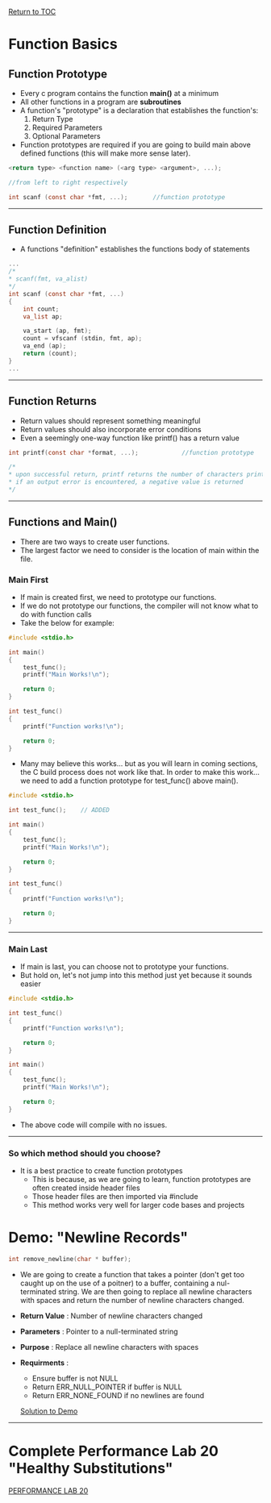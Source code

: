 <a href="https://github.com/CyberTrainingUSAF/05-C-Programming/blob/master/00-Table-of-Contents.md" rel="Return to TOC"> Return to TOC </a>

# Function Basics

## Function Prototype
* Every c program contains the function **main()** at a minimum
* All other functions in a program are **subroutines**
* A function's "prototype" is a declaration that establishes the function's:
    1. Return Type
    2. Required Parameters
    3. Optional Parameters
* Function prototypes are required if you are going to build main above defined functions (this will make more sense later). 

```c
<return type> <function name> (<arg type> <argument>, ...);

//from left to right respectively

int scanf (const char *fmt, ...);       //function prototype
```
 ---
## Function Definition

* A functions "definition" establishes the functions body of statements

```c
...
/*
* scanf(fmt, va_alist)
*/
int scanf (const char *fmt, ...)
{
    int count;
    va_list ap;

    va_start (ap, fmt);
    count = vfscanf (stdin, fmt, ap);
    va_end (ap);
    return (count);
}
...
```
---
## Function Returns

* Return values should represent something meaningful
* Return values should also incorporate error conditions
* Even a seemingly one-way function like printf() has a return value

```c
int printf(const char *format, ...);            //function prototype

/*
* upon successful return, printf returns the number of characters printed (excluding the null byte used to end output to strings).
* if an output error is encountered, a negative value is returned
*/
```

--- 
## Functions and Main()

* There are two ways to create user functions. 
* The largest factor we need to consider is the location of main within the file. 

### Main First

* If main is created first, we need to prototype our functions. 
* If we do not prototype our functions, the compiler will not know what to do with function calls
* Take the below for example:

```c
#include <stdio.h>

int main()
{
    test_func();
    printf("Main Works!\n");

    return 0;
}

int test_func() 
{
    printf("Function works!\n");

    return 0;
}
```

* Many may believe this works... but as you will learn in coming sections, the C build process does not work like that. In order to make this work... we need to add a function prototype for test_func() above main(). 

```c
#include <stdio.h>

int test_func();    // ADDED

int main()
{
    test_func();
    printf("Main Works!\n");

    return 0;
}

int test_func() 
{
    printf("Function works!\n");

    return 0;
}
```
---
### Main Last

* If main is last, you can choose not to prototype your functions. 
* But hold on, let's not jump into this method just yet because it sounds easier

```c
#include <stdio.h>

int test_func() 
{
    printf("Function works!\n");

    return 0;
}

int main()
{
    test_func();
    printf("Main Works!\n");

    return 0;
}
```

* The above code will compile with no issues. 

---
### So which method should you choose?

* It is a best practice to create function prototypes
    * This is because, as we are going to learn, function prototypes are often created inside header files
    * Those header files are then imported via #include
    * This method works very well for larger code bases and projects

# Demo: "Newline Records"

```c
int remove_newline(char * buffer);
```

* We are going to create a function that takes a pointer (don't get too caught up on the use of a poitner) to a buffer, containing a nul-terminated string. We are then going to replace all newline characters with spaces and return the number of newline characters changed. 

* **Return Value** : Number of newline characters changed
* **Parameters** : Pointer to a null-terminated string
* **Purpose** : Replace all newline characters with spaces
* **Requirments** : 
    * Ensure buffer is not NULL 
    * Return ERR_NULL_POINTER if buffer is NULL
    * Return ERR_NONE_FOUND if no newlines are found
    
    <a href="https://github.com/CyberTrainingUSAF/05-C-Programming/blob/master/08_Functions/demonstration_labs/newline_records.md" rel="Solution to Demo"> Solution to Demo </a>

---

# Complete Performance Lab 20 "Healthy Substitutions"

<a href="https://github.com/CyberTrainingUSAF/05-C-Programming/blob/master/08_Functions/performance_labs/lab8A/Lab20.md" rel="PERFORMANCE LAB 20"> PERFORMANCE LAB 20 </a>
